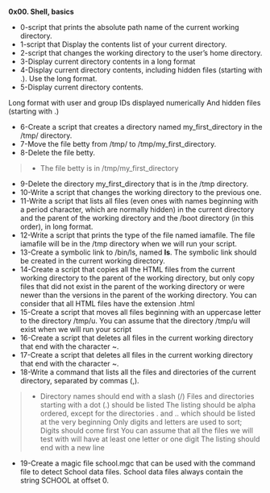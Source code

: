 **0x00. Shell, basics**
* 0-script that prints the absolute path name of the current working directory.
* 1-script that Display the contents list of your current directory.
* 2-script that changes the working directory to the user’s home directory.
* 3-Display current directory contents in a long format
* 4-Display current directory contents, including hidden files (starting with .). Use the long format.
* 5-Display current directory contents.

Long format
with user and group IDs displayed numerically
And hidden files (starting with .)
* 6-Create a script that creates a directory named my_first_directory in the /tmp/ directory.
* 7-Move the file betty from /tmp/ to /tmp/my_first_directory.
* 8-Delete the file betty.

 > * The file betty is in /tmp/my_first_directory

* 9-Delete the directory my_first_directory that is in the /tmp directory.
* 10-Write a script that changes the working directory to the previous one.
* 11-Write a script that lists all files (even ones with names beginning with a period character, which are normally hidden) in the current directory and the parent of the working directory and the /boot directory (in this order), in long format.
* 12-Write a script that prints the type of the file named iamafile. The file iamafile will be in the /tmp directory when we will run your script.
* 13-Create a symbolic link to /bin/ls, named __ls__. The symbolic link should be created in the current working directory.
* 14-Create a script that copies all the HTML files from the current working directory to the parent of the working directory, but only copy files that did not exist in the parent of the working directory or were newer than the versions in the parent of the working directory.
You can consider that all HTML files have the extension .html
* 15-Create a script that moves all files beginning with an uppercase letter to the directory /tmp/u.
You can assume that the directory /tmp/u will exist when we will run your script
* 16-Create a script that deletes all files in the current working directory that end with the character ~.
* 17-Create a script that deletes all files in the current working directory that end with the character ~.
* 18-Write a command that lists all the files and directories of the current directory, separated by commas (,).

 > * Directory names should end with a slash (/)
Files and directories starting with a dot (.) should be listed
The listing should be alpha ordered, except for the directories . and .. which should be listed at the very beginning
Only digits and letters are used to sort; Digits should come first
You can assume that all the files we will test with will have at least one letter or one digit
The listing should end with a new line

* 19-Create a magic file school.mgc that can be used with the command file to detect School data files. School data files always contain the string SCHOOL at offset 0.
